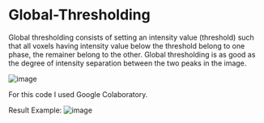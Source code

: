 # Global-Thresholding

Global thresholding consists of setting an intensity value (threshold) such that all voxels having intensity value below the threshold belong to one phase, the remainer belong to the other. Global thresholding is as good as the degree of intensity separation between the two peaks in the image.


![image](https://user-images.githubusercontent.com/60902004/115966930-330fea80-a506-11eb-8ca7-a5d02d6f2fd6.png)

For this code I used Google Colaboratory.

Result Example: 
![image](https://user-images.githubusercontent.com/60902004/115967045-c77a4d00-a506-11eb-84ac-12e2ee964ea6.png)
